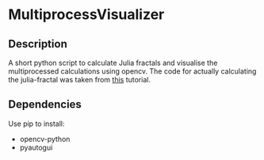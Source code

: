 # MultiprocessVisualizer
## Description
A short python script to calculate Julia fractals and visualise the multiprocessed calculations using opencv. The code for actually calculating the julia-fractal was taken from [this](https://www.geeksforgeeks.org/julia-fractal-python/) tutorial.
## Dependencies
Use pip to install:
- opencv-python
- pyautogui
